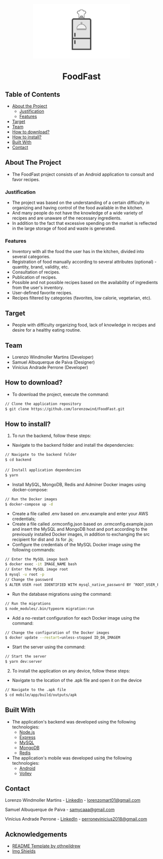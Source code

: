 <p align="center">
  <a href="https://github.com/lorenzowind/UBEMath">
    <img src="./mobile/src/assets/logo_foodfast.png" alt="Logo" height="180">
  </a>

  <h1 align="center">FoodFast</h1>
</p>

## Table of Contents
* [About the Project](#about-the-project)
  * [Justification](#justification)
  * [Features](#features)
* [Target](#target)
* [Team](#Team)
* [How to download?](#how-to-download)
* [How to install?](#how-to-install)
* [Built With](#built-with)
* [Contact](#contact)


## About The Project
- The FoodFast project consists of an Android application to consult and favor recipes.

### Justification
- The project was based on the understanding of a certain difficulty in organizing and having control of the food available in the kitchen.
- And many people do not have the knowledge of a wide variety of recipes and are unaware of the necessary ingredients.
- In addition to the fact that excessive spending on the market is reflected in the large storage of food and waste is generated.

### Features
- Inventory with all the food the user has in the kitchen, divided into several categories.
- Registration of food manually according to several attributes (optional) - quantity, brand, validity, etc.
- Consultation of recipes.
- Publication of recipes.
- Possible and not possible recipes based on the availability of ingredients from the user's inventory.
- User-defined favorite recipes.
- Recipes filtered by categories (favorites, low calorie, vegetarian, etc).

## Target
- People with difficulty organizing food, lack of knowledge in recipes and desire for a healthy eating routine.

## Team
- Lorenzo Windmoller Martins (Developer)
- Samuel Albuquerque de Paiva (Designer)
- Vinícius Andrade Perrone (Developer)

## How to download?
- To download the project, execute the command:
```bash
// Clone the application repository
$ git clone https://github.com/lorenzowind/FoodFast.git
```

## How to install?
1. To run the backend, follow these steps:
- Navigate to the backend folder and install the dependencies:
```bash
// Navigate to the backend folder
$ cd backend

// Install application dependencies
$ yarn
```
- Install MySQL, MongoDB, Redis and Adminer Docker images using docker-compose:
```bash
// Run the Docker images
$ docker-compose up -d
```
- Create a file called .env based on .env.example and enter your AWS credentials;
- Create a file called .ormconfig.json based on .ormconfig.example.json and insert the MySQL and MongoDB host and port according to the previously installed Docker images, in addition to exchanging the src recipient for dist and .ts for .js;
- Configure the credentials of the MySQL Docker image using the following commands:
```bash
// Enter the MySQL image bash
$ docker exec -it IMAGE_NAME bash
// Enter the MySQL image root
$ mysql -u root -p
// Change the password
$ ALTER USER root IDENTIFIED WITH mysql_native_password BY ‘ROOT_USER_PASSWORD’;
```
- Run the database migrations using the command:
```bash
// Run the migrations
$ node_modules/.bin/typeorm migration:run
```
- Add a no-restart configuration for each Docker image using the command:
```bash
// Change the configuration of the Docker images
$ docker update --restart=unless-stopped ID_DA_IMAGEM
```
- Start the server using the command:
```bash
// Start the server
$ yarn dev:server
```
2. To install the application on any device, follow these steps:
- Navigate to the location of the .apk file and open it on the device
```bash
// Navigate to the .apk file
$ cd mobile/app/build/outputs/apk
```
## Built With
- The application's backend was developed using the following technologies:
  - [Node.js](https://nodejs.org/en/)
  - [Express](https://expressjs.com/pt-br/)
  - [MySQL](https://www.mysql.com/)
  - [MongoDB](https://www.mongodb.com/)
  - [Redis](https://redis.io/)
- The application's mobile was developed using the following technologies:
  - [Android](https://www.android.com/intl/pt-BR_br/)
  - [Volley](https://developer.android.com/training/volley)

## Contact
Lorenzo Windmoller Martins - [LinkedIn](https://www.linkedin.com/in/lorenzo-windmoller-martins/) - lorenzomart01@gmail.com

Samuel Albuquerque de Paiva - samycaaa@gmail.com

Vinícius Andrade Perrone - [LinkedIn](https://www.linkedin.com/in/vin%C3%ADcius-perrone-2484001b1/) - perronevinicius2018@gmail.com

## Acknowledgements
* [README Template by othneildrew](https://github.com/othneildrew/Best-README-Template)
* [Img Shields](https://shields.io)

[contributors-shield]: https://img.shields.io/github/contributors/lorenzowind/FoodFast?style=flat-square
[contributors-url]: https://github.com/lorenzowind/FoodFast/graphs/contributors

[issues-shield]: https://img.shields.io/github/issues/lorenzowind/FoodFast?style=flat-square
[issues-url]: https://github.com/lorenzowind/FoodFast/issues

[size-shield]: https://img.shields.io/github/repo-size/lorenzowind/FoodFast?style=flat-square

[commit-shield]: https://img.shields.io/github/last-commit/lorenzowind/FoodFast?style=flat-square

